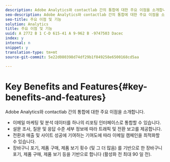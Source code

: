 ```yaml
---
description: Adobe Analytics와 contactlab 간의 통합에 대한 주요 이점을 소개합니다.
seo-description: Adobe Analytics와 contactlab 간의 통합에 대한 주요 이점을 소개합니다.
seo-title: 주요 이점 및 기능
solution: Analytics
title: 주요 이점 및 기능
uuid: A 2772 B 1 C-D 615-41 A 9-962 B -9747503 Dacec
index: y
internal: n
snippet: y
translation-type: tm+mt
source-git-commit: 5e22d080398d74df29b1f849258e6500168cd5aa

---
```



# Key Benefits and Features{#key-benefits-and-features}

Adobe Analytics와 contactlab 간의 통합에 대한 주요 이점을 소개합니다.

* 이메일 마케팅 및 분석 데이터를 하나의 리포팅 인터페이스로 통합할 수 있습니다.
* 설문 조사, 질문 및 응답 수준 세부 정보에 따라 트래픽 및 전환 보고를 제공합니다.
* 전환과 매출 및 사이트 성공에 기여하는 기여도에 따라 이메일 캠페인을 최적화할 수 있습니다.
* 장바구니 포기, 제품 구매, 제품 보기 횟수 (및 그 더 많음) 를 기반으로 한 장바구니 포기, 제품 구매, 제품 보기 등을 기반으로 합니다 (활성화 전 최대 90 일 전).

